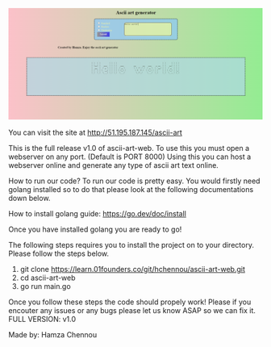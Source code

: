![alt text](https://raw.githubusercontent.com/HamzLDN/ascii-art-web/main/image.PNG)

You can visit the site at http://51.195.187.145/ascii-art

This is the full release v1.0 of ascii-art-web.
To use this you must open a webserver on any port. (Default is PORT 8000)
Using this you can host a webserver online and generate any type of ascii art text online.

How to run our code?
To run our code is pretty easy. You would firstly need golang installed so to do that please look
at the following documentations down below.

How to install golang guide: https://go.dev/doc/install

Once you have installed golang you are ready to go!

The following steps requires you to install the project on to your directory. Please follow the steps below.

1. git clone https://learn.01founders.co/git/hchennou/ascii-art-web.git
2. cd ascii-art-web
3. go run main.go

Once you follow these steps the code should propely work!
Please if you encouter any issues or any bugs please let us know ASAP so we can fix it.
FULL VERSION: v1.0

Made by:
Hamza Chennou
